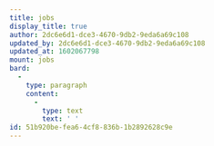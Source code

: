 ```yaml
---
title: jobs
display_title: true
author: 2dc6e6d1-dce3-4670-9db2-9eda6a69c108
updated_by: 2dc6e6d1-dce3-4670-9db2-9eda6a69c108
updated_at: 1602067798
mount: jobs
bard:
  -
    type: paragraph
    content:
      -
        type: text
        text: ' '
id: 51b920be-fea6-4cf8-836b-1b2892628c9e
---
```

